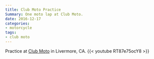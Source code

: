 ```yaml
---
title: Club Moto Practice
Summary: One moto lap at Club Moto.
date: 2016-12-17
categories:
- motorcycle
tags:
- club moto
---
```


Practice at [Club Moto](http://www.clubmoto.com) in Livermore, CA.
{{< youtube RT87e75ocY8 >}}